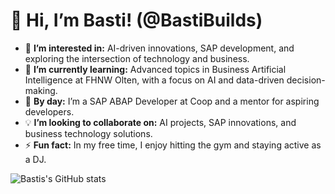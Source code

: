 # 👋 Hi, I’m Basti! (@BastiBuilds)

- 👀 **I’m interested in:** AI-driven innovations, SAP development, and exploring the intersection of technology and business.
- 🌱 **I’m currently learning:** Advanced topics in Business Artificial Intelligence at FHNW Olten, with a focus on AI and data-driven decision-making.
- 💼 **By day:** I’m a SAP ABAP Developer at Coop and a mentor for aspiring developers.
- 💡 **I’m looking to collaborate on:** AI projects, SAP innovations, and business technology solutions.
- ⚡ **Fun fact:** In my free time, I enjoy hitting the gym and staying active as a DJ.

![Bastis's GitHub stats](https://github-readme-stats.vercel.app/api?username=BastiBuilds&show_icons=true&theme=radical)

